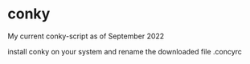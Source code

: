 # conky
My current conky-script as of September 2022


install conky on your system and rename the downloaded file .concyrc
